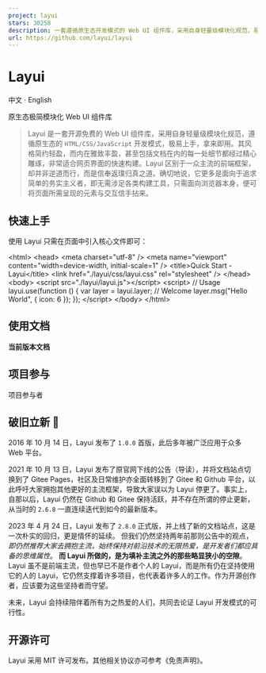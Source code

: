 ```yaml
---
project: layui
stars: 30258
description: 一套遵循原生态开发模式的 Web UI 组件库，采用自身轻量级模块化规范，易上手，可以更简单快速地构建网页界面。
url: https://github.com/layui/layui
---
```


Layui
=====

中文 · English

原生态极简模块化 Web UI 组件库

> Layui 是一套开源免费的 Web UI 组件库，采用自身轻量级模块化规范，遵循原生态的 `HTML/CSS/JavaScript` 开发模式，极易上手，拿来即用。其风格简约轻盈，而内在雅致丰盈，甚至包括文档在内的每一处细节都经过精心雕琢，非常适合网页界面的快速构建。Layui 区别于一众主流的前端框架，却并非逆道而行，而是信奉返璞归真之道。确切地说，它更多是面向于追求简单的务实主义者，即无需涉足各类构建工具，只需面向浏览器本身，便可将页面所需呈现的元素与交互信手拈来。

快速上手
----

使用 Layui 只需在页面中引入核心文件即可：

<!DOCTYPE html\>
<html\>
  <head\>
    <meta charset\="utf-8" />
    <meta name\="viewport" content\="width=device-width, initial-scale=1" />
    <title\>Quick Start - Layui</title\>
    <link href\="./layui/css/layui.css" rel\="stylesheet" />
  </head\>
  <body\>
    <!-- HTML Content -->
    <script src\="./layui/layui.js"\></script\>
    <script\>
      // Usage
      layui.use(function () {
        var layer \= layui.layer;
        // Welcome
        layer.msg("Hello World", { icon: 6 });
      });
    </script\>
  </body\>
</html\>

使用文档
----

**当前版本文档**

项目参与
----

项目参与者

破旧立新 🌱
-------

2016 年 10 月 14 日，Layui 发布了 `1.0.0` 首版，此后多年被广泛应用于众多 Web 平台。

2021 年 10 月 13 日，Layui 发布了原官网下线的公告（导读），并将文档站点切换到了 Gitee Pages，社区及日常维护亦全面转移到了 Gitee 和 Github 平台，以此呼吁大家拥抱其他更好的主流框架，导致大家误以为 Layui 停更了。事实上，自那以后，Layui 仍然在 Github 和 Gitee 保持活跃，并不存在所谓的停止更新，从当时的 `2.6.8` 一直连续迭代到如今的最新版本。

2023 年 4 月 24 日，Layui 发布了 `2.8.0` 正式版，并上线了新的文档站点，这是一次朴实的回归，更是情怀的延续。 但我们仍然坚持两年前那则公告中的观点， _即仍然推荐大家去拥抱主流，始终保持对前沿技术的无限热爱，是开发者们都应具备的思维属性_。 **而 Layui 所做的，是为填补主流之外的那些略显狭小的空隙**。Layui 虽不是前端主流，但也早已不是作者个人的 Layui，而是所有仍在坚持使用它的人的 Layui，它仍然支撑着许多项目，也代表着许多人的工作。作为开源创作者，应该要为这些坚持者而守望。

未来，Layui 会持续陪伴着所有为之热爱的人们，共同去论证 Layui 开发模式的可行性。

开源许可
----

Layui 采用 MIT 许可发布。其他相关协议亦可参考《免责声明》。

